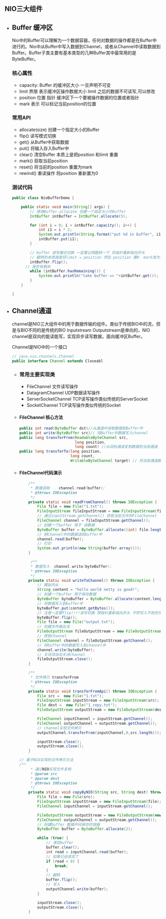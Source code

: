 ## NIO三大组件

- ## Buffer 缓冲区

  Nio中的Buffer可以理解为一个数据容器，任何对数据的操作都是在Buffer中进行的。Nio中从Buffer中写入数据到Channel，或者从Channel中读取数据到Buffer。Buffer子类主要有基本类型的几种Buffer其中最常用的是ByteBuffer。

  ### 核心属性

  - capacity: Buffer 的缓冲区大小 一旦声明不可变
  - limit 界限 表示缓冲区操作数据大小 limit 之后的数据不可读写,可以修改
  - position 位置 指针 缓冲区下一个要被操作数据的位置或者指针
  - mark 表示 可以标记当前position的位置

  

  ### 常用API

  - allocate(size) 创建一个指定大小的Buffer
  - flip() 读写模式切换
  - get() 从Buffer中获取数据
  - put() 将输入存入Buffer中
  - clear() 清空Buffer 本质上是把position 和limit 重置
  - mark() 获取当前position
  - reset() 将当前的position 重置为mark
  - rewind() 重读操作 将position 重新置为0
  
  ### 测试代码
  
  ```java
  public class NioBufferDemo {
  
      public static void main(String[] args) {
          // 使用Buffer.allocate 创建一个指定大小的buffer
          IntBuffer intBuffer = IntBuffer.allocate(5);
  
          for (int i = 0; i < intBuffer.capacity(); i++) {
              int i1 = i * 2;
              System.out.println(String.format("put %d in buffer", i1));
              intBuffer.put(i1);
          }
  
          // buffer 读写模式切换 一定要记得翻转一下 将指针重新指向开头
          // 翻转的本质就是将limit = position 然后 position 置0  mark改为-1
          intBuffer.flip();
  		// 是否有剩余
          while (intBuffer.hasRemaining()) {
              System.out.println("take buffer => "+intBuffer.get());
          }
      }
  
  }
  ```

- ## Channel通道

  channel是NIO三大组件中的用于数据传输的组件。类似于传统BIO中的流，但是与BIO不同的是传统的BIO Inputstream Outputstream是单向的，NIO channel是双向的能读能写，实现异步读写数据，面向缓冲区Buffer。

  Channel是NIO中的一个接口

  ```java
  // java.nio.channels.Channel
  public interface Channel extends Closeabl
  ```

  - ### 常用主要实现类

    - FileChannel 文件读写操作
    - DatagramChannel UDP数据读写操作
    - ServerSocketChannel TCP读写操作类似传统的ServerSocket
    - SocketChannel TCP读写操作类似传统的Socket

  - #### FileChannel 核心方法

    ```java
    public int read(ByteBuffer dst)//从通道中读取数据到Buffer中
    public int write(ByteBuffer src)// 将Buffer中数据写入channel
    public long transferFrom(ReadableByteChannel src,
                             long position, 
                             long count) //从目标通道复制数据到当前通道
    public long transferTo(long position, 
                           long count,
                           WritableByteChannel target) // 将当前通道数据写入到目标通道
    ```

    

  - #### FileChannel代码演示

    ```java
    	/**
         * 数据读取    channel.read(buffer);
         * @throws IOException
         */
        private static void readFromChannel() throws IOException {
            File file = new File("1.txt");
            FileInputStream fileInputStream = new FileInputStream(file);
            // 通过inputStream.getChannel() 获取当前文件的FileChannel
            FileChannel channel = fileInputStream.getChannel();
            // 创建一个buffer 用于 读数据
            ByteBuffer buffer = ByteBuffer.allocate((int) file.length());
            // 把Channel中的数据读到buffer中
            channel.read(buffer);
            // 打印
            System.out.println(new String(buffer.array()));
        }
    ```

    ```java
    	 /**
         * 数据写入  channel.write(byteBuffer);
         * @throws IOException
         */
        private static void writeToChannel() throws IOException {
            // 模拟内从
            String content = "hello world netty is good!";
            // 创建一个buffer 用于保存数据
            ByteBuffer byteBuffer = ByteBuffer.allocate(content.length());
            // 将数据写入到buffer中
            byteBuffer.put(content.getBytes());
            // 注意一定要flip!!!!读写切换 想指针重新指向开头 不然写入不到任何数据
            byteBuffer.flip();
            File file = new File("output.txt");
            // 创建文件输出流
            FileOutputStream fileOutputStream = new FileOutputStream(file);
            // 获取channel
            FileChannel channel = fileOutputStream.getChannel();
            // 将buffer中的数据写入到channel中
            channel.write(byteBuffer);
            // 关闭流自动关闭channel
            fileOutputStream.close();
        }
    ```

    ```java
     	/**
         * 文件拷贝 transferFrom
         * @throws IOException
         */
        private static void transferFromApi() throws IOException {
            File src =  new File("1.txt");
            FileInputStream inputStream = new FileInputStream(src);
            File dest =  new File("1_copy.txt");
            FileOutputStream outputStream = new FileOutputStream(dest);
    
            FileChannel inputChannel = inputStream.getChannel();
            FileChannel outputChannel = outputStream.getChannel();
            // channel实现文件拷贝
            outputChannel.transferFrom(inputChannel,0,src.length());
    
            inputStream.close();
            outputStream.close();
        }
    ```

    ```java
    // 基于NIO实现的文件拷贝方法
    /**
         * 通过NIO实现文件复制
         * @param src
         * @param dest
         * @throws IOException
         */
        private static void copyByNIO(String src, String dest) throws IOException {
            File file = new File(src);
            FileInputStream inputStream = new FileInputStream(file);
            FileChannel inputChannel = inputStream.getChannel();
    
            FileOutputStream outputStream = new FileOutputStream(new File(dest));
            FileChannel outputChannel = outputStream.getChannel();
            // 创建buffer 数据中间保存的容器
            ByteBuffer buffer = ByteBuffer.allocate(2);
    
            while (true) {
                // 清空buffer
                buffer.clear();
                int read = inputChannel.read(buffer);
                // 如果已经读完了
                if (read < 0) {
                    break;
                }
                // 翻转
                buffer.flip();
                // 写入
                outputChannel.write(buffer);
            }
    
            inputStream.close();
            outputStream.close();
        }
    ```

    